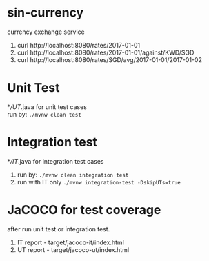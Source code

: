 # sin-currency
currency exchange service

1. curl http://localhost:8080/rates/2017-01-01
2. curl http://localhost:8080/rates/2017-01-01/against/KWD/SGD
3. curl http://localhost:8080/rates/SGD/avg/2017-01-01/2017-01-02

# Unit Test

**/UT*.java for unit test cases <br/>
run by: `./mvnw clean test`

# Integration test
**/IT*.java for integration test cases
1. run by: `./mvnw clean integration test` 
2. run with IT only `./mvnw integration-test -DskipUTs=true` 

# JaCOCO for test coverage
after run unit test or integration test.
1. IT report - target/jacoco-it/index.html
2. UT report - target/jacoco-ut/index.html